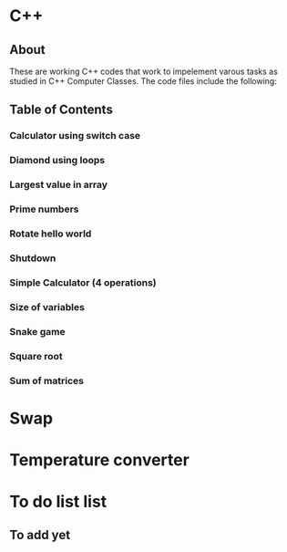 # C++

## About
These are working C++ codes that work to impelement varous tasks as studied in  C++ Computer Classes. 
The code files include the following:
## Table of Contents
### Calculator using  switch case
### Diamond using loops
### Largest value in array
### Prime numbers
### Rotate hello world
### Shutdown
### Simple Calculator (4 operations)
### Size of variables
### Snake game
### Square root
### Sum of  matrices
# Swap
# Temperature converter
# To do list list
## To add yet